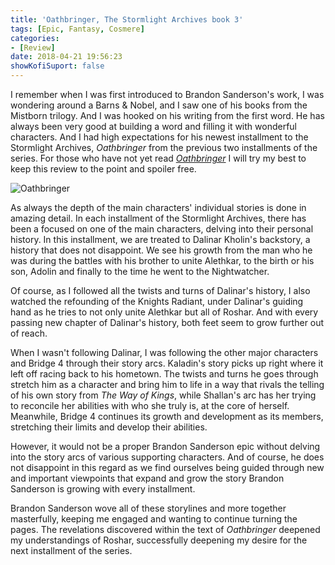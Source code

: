 ```yaml
---
title: 'Oathbringer, The Stormlight Archives book 3'
tags: [Epic, Fantasy, Cosmere]
categories:
- [Review]
date: 2018-04-21 19:56:23
showKofiSuport: false
---
```

I remember when I was first introduced to Brandon Sanderson's work, I was wondering around a Barns & Nobel, and I saw one of his books from the Mistborn trilogy.  And I was hooked on his writing from the first word.  He has always been very good at building a word and filling it with wonderful characters.<!-- more --> And I had high expectations for his newest installment to the Stormlight Archives, _Oathbringer_ from the previous two installments of the series.  For those who have not yet read [_Oathbringer_](https://www.amazon.com/gp/product/076532637X/ref=as_li_tl?ie=UTF8&camp=1789&creative=9325&creativeASIN=076532637X&linkCode=as2&tag=mysite009e-20&linkId=c0b7306478edf1caf20601d4194792f7) I will try my best to keep this review to the point and spoiler free.  

<div class="embedded-image-left">

![Oathbringer](./oathbringer-cover.jpg)

</div>

As always the depth of the main characters' individual stories is done in amazing detail.  In each installment of the Stormlight Archives, there has been a focused on one of the main characters, delving into their personal history.  In this installment, we are treated to Dalinar Kholin's backstory, a history that does not disappoint.  We see his growth from the man who he was during the battles with his brother to unite Alethkar, to the birth or his son, Adolin and finally to the time he went to the Nightwatcher.  

Of course, as I followed all the twists and turns of Dalinar's history, I also watched the refounding of the Knights Radiant, under Dalinar's guiding hand as he tries to not only unite Alethkar but all of Roshar.  And with every passing new chapter of Dalinar's history, both feet seem to grow further out of reach.

When I wasn't following Dalinar, I was following the other major characters and Bridge 4 through their story arcs.  Kaladin's story picks up right where it left off racing back to his hometown.  The twists and turns he goes through stretch him as a character and bring him to life in a way that rivals the telling of his own story from _The Way of Kings_, while Shallan's arc has her trying to reconcile her abilities with who she truly is, at the core of herself.  Meanwhile, Bridge 4 continues its growth and development as its members, stretching their limits and develop their abilities.

However, it would not be a proper Brandon Sanderson epic without delving into the story arcs of various supporting characters.  And of course, he does not disappoint in this regard as we find ourselves being guided through new and important viewpoints that expand and grow the story Brandon Sanderson is growing with every installment.

Brandon Sanderson wove all of these storylines and more together masterfully, keeping me engaged and wanting to continue turning the pages.  The revelations discovered within the text of _Oathbringer_ deepened my understandings of Roshar, successfully deepening my desire for the next installment of the series.